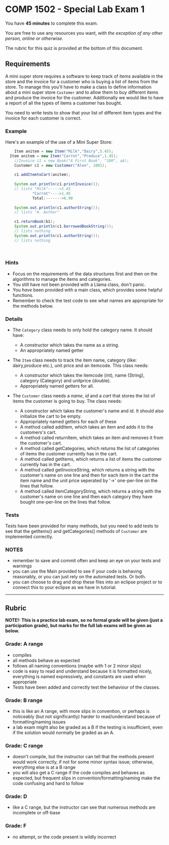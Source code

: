 # COMP 1502 - Special Lab Exam 1 

You have **45 minutes** to complete this exam.

You are free to use any resources you want, _with the exception of any other person, online or otherwise_.

The rubric for this quiz is provided at the bottom of this document.

## Requirements

A  mini super store requires a software to keep track of items available in the store and the invoice for a customer who is buying a 
list of items from the store.
To manage this you'll have to make a class to define information about a mini super store `Customer` and to allow them to buy 
different items and produce the invoice for the customer. 
Additionally we would like to have a report of all the types of items a customer has bought.

You need to write tests to show that your list of different item types and the invoice for each customer is correct.

### Example

Here's an example of the use of a Mini Super Store:

```java
	Item anitem = new Item("Milk","Dairy",5.45);
  Item anitem = new Item("Carrot","Produce",1.45);
	//Invoice i1 = new Book("A First Book", "100", aA);
	Customer c1 = new Customer("Alen", 1001);
	
	c1.addItemtoCart(anitem);
	
	System.out.println(c1.printInvoice());
	// lists "Milk"----->5.45
            "Carrot"---->1.45
            Total:------->6.90
  
	System.out.println(c1.authorString());
	// lists "A. Author"
	
	c1.returnBook(b1);
	System.out.println(c1.borrowedBookString());
	// lists nothing
	System.out.println(c1.authorString());
	// lists nothing
	
	

```

### Hints

- Focus on the requirements of the data structures first and then on the algorithms to manage the items and categories.
- You still have not been provided with a Llama class, don't panic.
- You *have* been provided with a main class, which provides some helpful functions.
- Remember to check the test code to see what names are appropriate for the methods below.

### Details

* The `Category` class needs to only hold the category name. It should have:
   * A constructor which takes the name as a string.
   * An appropriately named getter 
   
* The `Item` class needs to track the item name, category (like: dairy,produce etc.), unit price and an itemcode. This class needs:
   * A constructor which takes the itemcode (int), name (String), category (Category) and unitprice (double).
   * Appropriately named getters for all.
   
* The `Customer` class needs a *name*, *id* and a *cart* that stores the list of items the customer is going to buy. The class needs:
   * A constructor which takes the customer's name and id. It should also initialize the cart to be empty. 
   * Appropriately named getters for each of these
   * A method called addItem, which takes an item and adds it to the customers's cart.
   * A method called returnItem, which takes an item and removes it from the customer's cart.
   * A method called getCategories, which returns the list of categories of items the customer currently has in the cart.
   * A method called getItems, which returns a list of items the customer currently has in the cart.
   * A method called getInvoiceString, which returns a string with the customer's name on one line and then for each item in the cart the item name and the unit price seperated by '->' one-per-line on the lines that follow.
   * A method called itemCategoryString, which returns a string with the customer's name on one line and then each category they have bought one-per-line on the lines that follow.
   
   
### Tests

Tests have been provided for many methods, but you need to add tests to see that the getItems() and getCategories() methods of `Customer` are implemented correctly.

### NOTES

- remember to save and commit often and keep an eye on your tests and warnings
- you can use the Main provided to see if your code is behaving reasonably, or you can just rely on the automated tests. Or both.
- you can choose to drag and drop these files into an eclipse project or to connect this to your eclipse as we have in tutorial.

---

## Rubric

**NOTE!: This is a practice lab exam, so no formal grade will be given (just a participation grade), but marks for the full lab exams will be given as below.**

### Grade: A range

- compiles
- all methods behave as expected
- follows all naming conventions (maybe with 1 or 2 minor slips)
- code is easy to read and understand because it is formatted nicely, everything is named expressively, and constants are used when appropriate
- Tests have been added and correctly test the behaviour of the classes.


### Grade: B range

- this is like an A range, with more slips in convention, or perhaps is noticeably (but not significantly) harder to read/understand because of formatting/naming issues
- a lab exam might also be graded as a B if the testing is insufficient, even if the solution would normally be graded as an A. 

### Grade: C range

- doesn't compile, but the instructor can tell that the methods present would work correctly, if not for some minor syntax issue; otherwise, everything else is at a B range
- you will also get a C range if the code compiles and behaves as expected, but frequent slips in convention/formatting/naming make the code confusing and hard to follow

### Grade: D

- like a C range, but the instructor can see that numerous methods are incomplete or off-base

### Grade: F

- no attempt, or the code present is wildly incorrect

